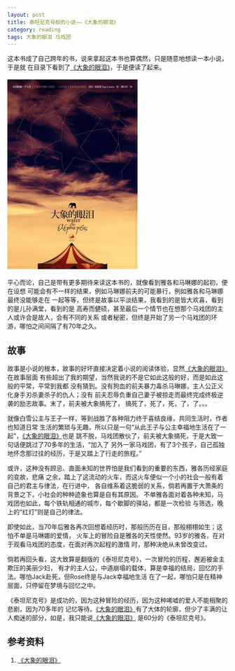 ```yaml
---
layout: post
title: 泰坦尼克号般的小说——《大象的眼泪》
category: reading
tags: 大象的眼泪 马戏团
---
```


这本书成了自己跨年的书，说来拿起这本书也算偶然，只是随意地想读一本小说，于是就
在目录下看到了[《大象的眼泪》][《大象的眼泪》]，于是便读了起来。

![大象的眼泪](/assets/images/elephant.jpg)

平心而论，自己是带有更多期待来读这本书的，就像看到雅各和马琳娜的起初，便在设想
可能会有不一样的结果，例如马琳娜前夫的可能暴行，例如雅各和马琳娜最终没能够走在
一起等等，但终是故事以平淡结果，我看到的是皆大欢喜，看到的是儿孙满堂，看到的是
高寿而健硕，甚至最后一个情节也在想那个马戏团的主人或许会是故人，会有不同的关系
或者秘密，但终是开始了另一个马戏团的环游，哪怕之间间隔了有70年之久。

## 故事

故事是小说的根本，故事的好坏直接决定着小说的阅读体验，显然[《大象的眼泪》][《大象的眼泪》]在故事层面
有些超出了我的期望，当然我说的不是它如此这般的好，而是如此这般的平常，平常到我都
没有猜到。没有狗血的前夫暴力毒杀马琳娜，主人公正义化身手刃杀妻杀子的仇人；没有
前夫忍辱负重自己妻子被掠走而最终完成终极逆袭的励志故事。末了，前夫被大象搞死了，
搞死了，死了，死，了，了。。。

就像白雪公主与王子一样，等到战胜了各种阻力终于喜结良缘，共同生活时，作者也知道日常
生活的繁琐与无趣，所以只是一句“从此王子与公主幸福地生活在了一起”，[《大象的眼泪》][《大象的眼泪》]也是
跳不脱，马戏团散伙了，前夫被大象搞死，于是大致一句话便跳过了70多年的生活，“加入了
另外一家马戏团，有了3个孩子，自己孤独地怀念那过往的经历，于是又踏上了行走的旅程。”

或许，这种没有顾忌、直面未知的世界怕是我们看到的重要的东西，雅各历经家庭的变故，悲痛
之余，踏上了这流动的火车，而这火车便似一个小的社会一般有着自己的君主与律法，在行进中，
各自维系着这脆弱的关系，倘若再置于大萧条的背景之下，小社会的种种迹象也算是自有其原因。
不单雅各面对着各种未知，马戏团也如此，每个铁轨相通的城市，每个歇脚的驿站，都是一次检验
与筛选，晚上的“红灯”则是自己的律法。

即使如此，当70年后雅各再次回想着经历时，那般历历在目，那般栩栩如生；这怕不单是马琳娜的爱情，
火车上的冒险自是雅各的天性使然。93岁的雅各，在对于观看马戏团的态度，在面对再次起程的激情
时，那种决绝从未曾改变过。

倘若再回头看，这大致算是翻版的《泰坦尼克号》，一次冒险的历程，邂逅被金主欺压的美丽少妇，
有才的主人公，中道崩塌的载体，算是幸福的结局，回忆的手法。哪怕Jack赴死，但Rose终是与Jack幸福地生活
在了一起，哪怕只是在精神层面，只停留在梦境与回忆之中。

《泰坦尼克号》是成功的，因为这种冒险的经历，因为这种唏嘘的爱人不能相聚的悲剧，因为70多年的
记忆等待。[《大象的眼泪》][《大象的眼泪》]有了大体的轮廓，但少了丰满的让人痴迷的部分，如是，我只能说[《大象的眼泪》][《大象的眼泪》]
是60分的《泰坦尼克号》。


## 参考资料
1. [《大象的眼泪》][《大象的眼泪》]


[《大象的眼泪》]: http://book.douban.com/subject/2265995/
